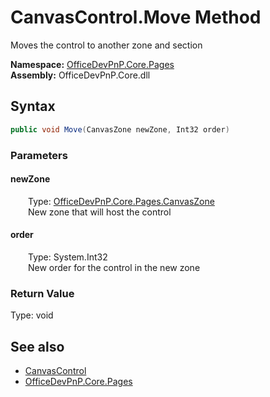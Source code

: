 # CanvasControl.Move Method  
 Moves the control to another zone and section   

**Namespace:** [OfficeDevPnP.Core.Pages](OfficeDevPnP.Core.Pages.md)  
**Assembly:** OfficeDevPnP.Core.dll  
## Syntax
```C#
public void Move(CanvasZone newZone, Int32 order)
```
### Parameters
#### newZone  
&emsp;&emsp;Type: [OfficeDevPnP.Core.Pages.CanvasZone](OfficeDevPnP.Core.Pages.CanvasZone.md)  
&emsp;&emsp;New zone that will host the control  

  

#### order  
&emsp;&emsp;Type: System.Int32  
&emsp;&emsp;New order for the control in the new zone  

  

### Return Value
Type: void  

## See also
- [CanvasControl](OfficeDevPnP.Core.Pages.CanvasControl.md) 
- [OfficeDevPnP.Core.Pages](OfficeDevPnP.Core.Pages.md) 
